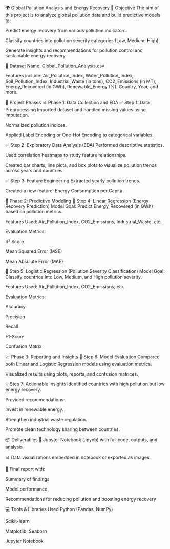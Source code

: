 🌍 Global Pollution Analysis and Energy Recovery
📌 Objective
The aim of this project is to analyze global pollution data and build predictive models to:

Predict energy recovery from various pollution indicators.

Classify countries into pollution severity categories (Low, Medium, High).

Generate insights and recommendations for pollution control and sustainable energy recovery.

📁 Dataset
Name: Global_Pollution_Analysis.csv

Features include:
Air_Pollution_Index, Water_Pollution_Index, Soil_Pollution_Index,
Industrial_Waste (in tons), CO2_Emissions (in MT),
Energy_Recovered (in GWh), Renewable_Energy (%),
Country, Year, and more.

🚦 Project Phases
📊 Phase 1: Data Collection and EDA
✅ Step 1: Data Preprocessing
Imported dataset and handled missing values using imputation.

Normalized pollution indices.

Applied Label Encoding or One-Hot Encoding to categorical variables.

✅ Step 2: Exploratory Data Analysis (EDA)
Performed descriptive statistics.

Used correlation heatmaps to study feature relationships.

Created bar charts, line plots, and box plots to visualize pollution trends across years and countries.

✅ Step 3: Feature Engineering
Extracted yearly pollution trends.

Created a new feature: Energy Consumption per Capita.

🤖 Phase 2: Predictive Modeling
🔹 Step 4: Linear Regression (Energy Recovery Prediction)
Model Goal: Predict Energy_Recovered (in GWh) based on pollution metrics.

Features Used: Air_Pollution_Index, CO2_Emissions, Industrial_Waste, etc.

Evaluation Metrics:

R² Score

Mean Squared Error (MSE)

Mean Absolute Error (MAE)

🔹 Step 5: Logistic Regression (Pollution Severity Classification)
Model Goal: Classify countries into Low, Medium, and High pollution severity.

Features Used: Air_Pollution_Index, CO2_Emissions, etc.

Evaluation Metrics:

Accuracy

Precision

Recall

F1-Score

Confusion Matrix

📈 Phase 3: Reporting and Insights
📌 Step 6: Model Evaluation
Compared both Linear and Logistic Regression models using evaluation metrics.

Visualized results using plots, reports, and confusion matrices.

💡 Step 7: Actionable Insights
Identified countries with high pollution but low energy recovery.

Provided recommendations:

Invest in renewable energy.

Strengthen industrial waste regulation.

Promote clean technology sharing between countries.

📦 Deliverables
📓 Jupyter Notebook (.ipynb) with full code, outputs, and analysis

📊 Data visualizations embedded in notebook or exported as images

📝 Final report with:

Summary of findings

Model performance

Recommendations for reducing pollution and boosting energy recovery

💻 Tools & Libraries Used
Python (Pandas, NumPy)

Scikit-learn

Matplotlib, Seaborn

Jupyter Notebook
